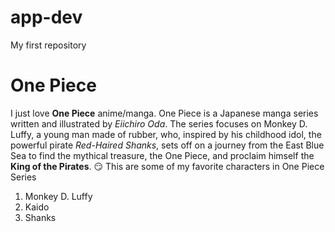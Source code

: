 # app-dev
My first repository
# One Piece

I just love **One Piece** anime/manga.
One Piece is a Japanese manga series written and illustrated by *Eiichiro Oda*. The series focuses on Monkey D. Luffy, a young man made of rubber, who, inspired by his childhood idol, the powerful pirate *Red-Haired Shanks*, sets off on a journey from the East Blue Sea to find the mythical treasure, the One Piece, and proclaim himself the **King of the Pirates**. :smirk:
This are some of my favorite characters in One Piece Series
1. Monkey D. Luffy
2. Kaido
3. Shanks
